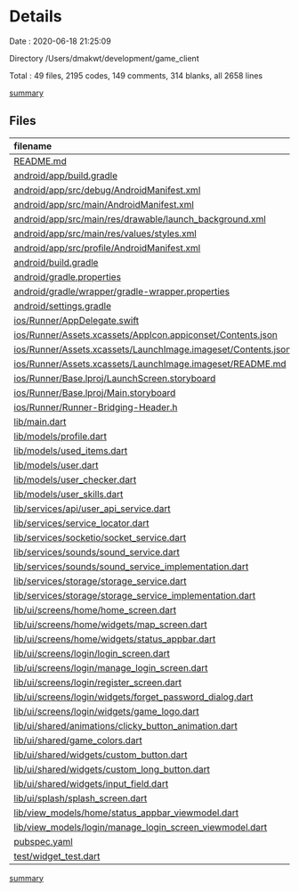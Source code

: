 # Details

Date : 2020-06-18 21:25:09

Directory /Users/dmakwt/development/game_client

Total : 49 files,  2195 codes, 149 comments, 314 blanks, all 2658 lines

[summary](results.md)

## Files
| filename | language | code | comment | blank | total |
| :--- | :--- | ---: | ---: | ---: | ---: |
| [README.md](/README.md) | Markdown | 10 | 0 | 7 | 17 |
| [android/app/build.gradle](/android/app/build.gradle) | Groovy | 49 | 3 | 12 | 64 |
| [android/app/src/debug/AndroidManifest.xml](/android/app/src/debug/AndroidManifest.xml) | XML | 4 | 3 | 1 | 8 |
| [android/app/src/main/AndroidManifest.xml](/android/app/src/main/AndroidManifest.xml) | XML | 31 | 16 | 1 | 48 |
| [android/app/src/main/res/drawable/launch_background.xml](/android/app/src/main/res/drawable/launch_background.xml) | XML | 4 | 7 | 2 | 13 |
| [android/app/src/main/res/values/styles.xml](/android/app/src/main/res/values/styles.xml) | XML | 9 | 9 | 1 | 19 |
| [android/app/src/profile/AndroidManifest.xml](/android/app/src/profile/AndroidManifest.xml) | XML | 4 | 3 | 1 | 8 |
| [android/build.gradle](/android/build.gradle) | Groovy | 27 | 0 | 5 | 32 |
| [android/gradle.properties](/android/gradle.properties) | Properties | 4 | 0 | 1 | 5 |
| [android/gradle/wrapper/gradle-wrapper.properties](/android/gradle/wrapper/gradle-wrapper.properties) | Properties | 5 | 1 | 1 | 7 |
| [android/settings.gradle](/android/settings.gradle) | Groovy | 8 | 3 | 5 | 16 |
| [ios/Runner/AppDelegate.swift](/ios/Runner/AppDelegate.swift) | Swift | 12 | 0 | 2 | 14 |
| [ios/Runner/Assets.xcassets/AppIcon.appiconset/Contents.json](/ios/Runner/Assets.xcassets/AppIcon.appiconset/Contents.json) | JSON | 122 | 0 | 1 | 123 |
| [ios/Runner/Assets.xcassets/LaunchImage.imageset/Contents.json](/ios/Runner/Assets.xcassets/LaunchImage.imageset/Contents.json) | JSON | 23 | 0 | 1 | 24 |
| [ios/Runner/Assets.xcassets/LaunchImage.imageset/README.md](/ios/Runner/Assets.xcassets/LaunchImage.imageset/README.md) | Markdown | 3 | 0 | 2 | 5 |
| [ios/Runner/Base.lproj/LaunchScreen.storyboard](/ios/Runner/Base.lproj/LaunchScreen.storyboard) | XML | 36 | 1 | 1 | 38 |
| [ios/Runner/Base.lproj/Main.storyboard](/ios/Runner/Base.lproj/Main.storyboard) | XML | 25 | 1 | 1 | 27 |
| [ios/Runner/Runner-Bridging-Header.h](/ios/Runner/Runner-Bridging-Header.h) | C++ | 1 | 0 | 1 | 2 |
| [lib/main.dart](/lib/main.dart) | Dart | 66 | 11 | 13 | 90 |
| [lib/models/profile.dart](/lib/models/profile.dart) | Dart | 187 | 0 | 12 | 199 |
| [lib/models/used_items.dart](/lib/models/used_items.dart) | Dart | 97 | 0 | 11 | 108 |
| [lib/models/user.dart](/lib/models/user.dart) | Dart | 18 | 0 | 4 | 22 |
| [lib/models/user_checker.dart](/lib/models/user_checker.dart) | Dart | 16 | 0 | 4 | 20 |
| [lib/models/user_skills.dart](/lib/models/user_skills.dart) | Dart | 81 | 0 | 11 | 92 |
| [lib/services/api/user_api_service.dart](/lib/services/api/user_api_service.dart) | Dart | 109 | 3 | 23 | 135 |
| [lib/services/service_locator.dart](/lib/services/service_locator.dart) | Dart | 25 | 1 | 6 | 32 |
| [lib/services/socketio/socket_service.dart](/lib/services/socketio/socket_service.dart) | Dart | 24 | 1 | 8 | 33 |
| [lib/services/sounds/sound_service.dart](/lib/services/sounds/sound_service.dart) | Dart | 14 | 0 | 3 | 17 |
| [lib/services/sounds/sound_service_implementation.dart](/lib/services/sounds/sound_service_implementation.dart) | Dart | 35 | 6 | 7 | 48 |
| [lib/services/storage/storage_service.dart](/lib/services/storage/storage_service.dart) | Dart | 9 | 0 | 10 | 19 |
| [lib/services/storage/storage_service_implementation.dart](/lib/services/storage/storage_service_implementation.dart) | Dart | 25 | 0 | 10 | 35 |
| [lib/ui/screens/home/home_screen.dart](/lib/ui/screens/home/home_screen.dart) | Dart | 18 | 0 | 2 | 20 |
| [lib/ui/screens/home/widgets/map_screen.dart](/lib/ui/screens/home/widgets/map_screen.dart) | Dart | 73 | 1 | 8 | 82 |
| [lib/ui/screens/home/widgets/status_appbar.dart](/lib/ui/screens/home/widgets/status_appbar.dart) | Dart | 37 | 10 | 4 | 51 |
| [lib/ui/screens/login/login_screen.dart](/lib/ui/screens/login/login_screen.dart) | Dart | 148 | 0 | 10 | 158 |
| [lib/ui/screens/login/manage_login_screen.dart](/lib/ui/screens/login/manage_login_screen.dart) | Dart | 72 | 5 | 5 | 82 |
| [lib/ui/screens/login/register_screen.dart](/lib/ui/screens/login/register_screen.dart) | Dart | 139 | 1 | 10 | 150 |
| [lib/ui/screens/login/widgets/forget_password_dialog.dart](/lib/ui/screens/login/widgets/forget_password_dialog.dart) | Dart | 56 | 0 | 5 | 61 |
| [lib/ui/screens/login/widgets/game_logo.dart](/lib/ui/screens/login/widgets/game_logo.dart) | Dart | 12 | 0 | 2 | 14 |
| [lib/ui/shared/animations/clicky_button_animation.dart](/lib/ui/shared/animations/clicky_button_animation.dart) | Dart | 76 | 0 | 15 | 91 |
| [lib/ui/shared/game_colors.dart](/lib/ui/shared/game_colors.dart) | Dart | 22 | 0 | 3 | 25 |
| [lib/ui/shared/widgets/custom_button.dart](/lib/ui/shared/widgets/custom_button.dart) | Dart | 35 | 0 | 4 | 39 |
| [lib/ui/shared/widgets/custom_long_button.dart](/lib/ui/shared/widgets/custom_long_button.dart) | Dart | 35 | 0 | 4 | 39 |
| [lib/ui/shared/widgets/input_field.dart](/lib/ui/shared/widgets/input_field.dart) | Dart | 73 | 0 | 5 | 78 |
| [lib/ui/splash/splash_screen.dart](/lib/ui/splash/splash_screen.dart) | Dart | 62 | 1 | 13 | 76 |
| [lib/view_models/home/status_appbar_viewmodel.dart](/lib/view_models/home/status_appbar_viewmodel.dart) | Dart | 22 | 0 | 6 | 28 |
| [lib/view_models/login/manage_login_screen_viewmodel.dart](/lib/view_models/login/manage_login_screen_viewmodel.dart) | Dart | 166 | 10 | 23 | 199 |
| [pubspec.yaml](/pubspec.yaml) | YAML | 52 | 42 | 20 | 114 |
| [test/widget_test.dart](/test/widget_test.dart) | Dart | 14 | 10 | 7 | 31 |

[summary](results.md)